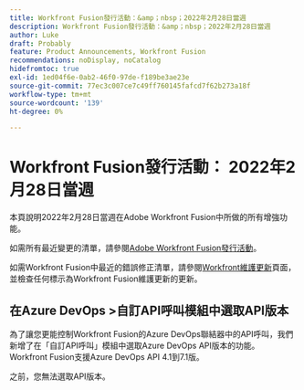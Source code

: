 ```yaml
---
title: Workfront Fusion發行活動：&amp；nbsp；2022年2月28日當週
description: Workfront Fusion發行活動：&amp；nbsp；2022年2月28日當週
author: Luke
draft: Probably
feature: Product Announcements, Workfront Fusion
recommendations: noDisplay, noCatalog
hidefromtoc: true
exl-id: 1ed04f6e-0ab2-46f0-97de-f189be3ae23e
source-git-commit: 77ec3c007ce7c49ff760145fafcd7f62b273a18f
workflow-type: tm+mt
source-wordcount: '139'
ht-degree: 0%

---
```


# Workfront Fusion發行活動： 2022年2月28日當週

本頁說明2022年2月28日當週在Adobe Workfront Fusion中所做的所有增強功能。

如需所有最近變更的清單，請參閱[Adobe Workfront Fusion發行活動](/help/workfront-fusion/fusion-product-releases/fusion-release-activity.md)。

如需Workfront Fusion中最近的錯誤修正清單，請參閱[Workfront維護更新](https://experienceleague.adobe.com/docs/workfront-known-issues/releases/current-updates.html)頁面，並檢查任何標示為Workfront Fusion維護更新的更新。

## 在Azure DevOps >自訂API呼叫模組中選取API版本

為了讓您更能控制Workfront Fusion的Azure DevOps聯結器中的API呼叫，我們新增了在「自訂API呼叫」模組中選取Azure DevOps API版本的功能。 Workfront Fusion支援Azure DevOps API 4.1到7.1版。

之前，您無法選取API版本。
